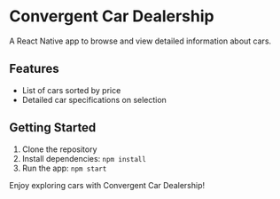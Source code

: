 # Convergent Car Dealership

A React Native app to browse and view detailed information about cars. 

## Features
- List of cars sorted by price
- Detailed car specifications on selection

## Getting Started
1. Clone the repository
2. Install dependencies: `npm install`
3. Run the app: `npm start`

Enjoy exploring cars with Convergent Car Dealership!

